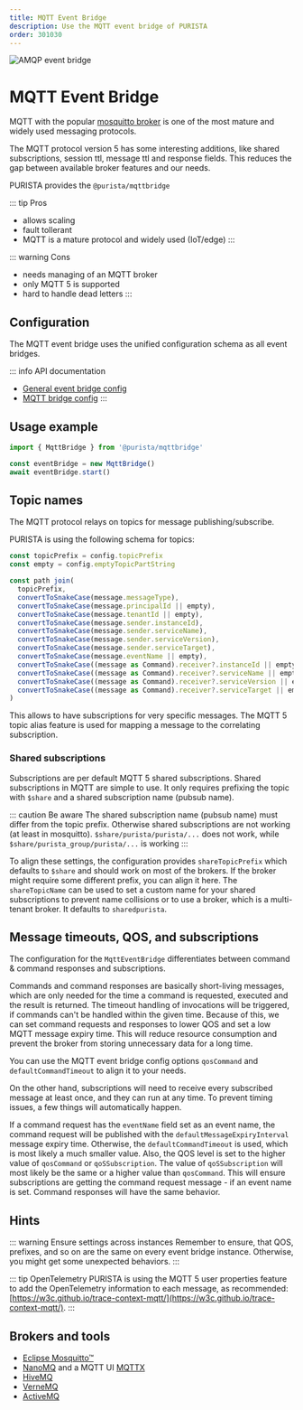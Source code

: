 ```yaml
---
title: MQTT Event Bridge
description: Use the MQTT event bridge of PURISTA
order: 301030
---
```


![AMQP event bridge](/graphic/mqtt_event_bridge_header.png)

# MQTT Event Bridge

MQTT with the popular [mosquitto broker](https://mosquitto.org) is one of the most mature and widely used messaging protocols.

The MQTT protocol version 5 has some interesting additions, like shared subscriptions, session ttl, message ttl and response fields. This reduces the gap between available broker features and our needs.

PURISTA provides the `@purista/mqttbridge`

::: tip Pros

- allows scaling
- fault tollerant
- MQTT is a mature protocol and widely used (IoT/edge)
:::

::: warning Cons

- needs managing of an MQTT broker
- only MQTT 5 is supported
- hard to handle dead letters
:::

## Configuration

The MQTT event bridge uses the unified configuration schema as all event bridges.

::: info API documentation

- [General event bridge config](../../../api/@purista/core/README.md)
- [MQTT bridge config](../../../api/@purista/mqttbridge/README.md)
:::

## Usage example

```typescript
import { MqttBridge } from '@purista/mqttbridge'

const eventBridge = new MqttBridge()
await eventBridge.start()

```

## Topic names

The MQTT protocol relays on topics for message publishing/subscribe.

PURISTA is using the following schema for topics:

```typescript
const topicPrefix = config.topicPrefix
const empty = config.emptyTopicPartString

const path join(
  topicPrefix,
  convertToSnakeCase(message.messageType),
  convertToSnakeCase(message.principalId || empty),
  convertToSnakeCase(message.tenantId || empty),
  convertToSnakeCase(message.sender.instanceId),
  convertToSnakeCase(message.sender.serviceName),
  convertToSnakeCase(message.sender.serviceVersion),
  convertToSnakeCase(message.sender.serviceTarget),
  convertToSnakeCase(message.eventName || empty),
  convertToSnakeCase((message as Command).receiver?.instanceId || empty),
  convertToSnakeCase((message as Command).receiver?.serviceName || empty),
  convertToSnakeCase((message as Command).receiver?.serviceVersion || empty),
  convertToSnakeCase((message as Command).receiver?.serviceTarget || empty),
)
```

This allows to have subscriptions for very specific messages.
The MQTT 5 topic alias feature is used for mapping a message to the correlating subscription.

### Shared subscriptions

Subscriptions are per default MQTT 5 shared subscriptions.
Shared subscriptions in MQTT are simple to use. It only requires prefixing the topic with `$share` and a shared subscription name (pubsub name).

::: caution Be aware
The shared subscription name (pubsub name) must differ from the topic prefix. Otherwise shared subscriptions are not working (at least in mosquitto).
`$share/purista/purista/...` does not work, while `$share/purista_group/purista/...` is working
:::

To align these settings, the configuration provides `shareTopicPrefix` which defaults to `$share` and should work on most of the brokers.
If the broker might require some different prefix, you can align it here.
The `shareTopicName` can be used to set a custom name for your shared subscriptions to prevent name collisions or to use a broker, which is a multi-tenant broker. It defaults to `sharedpurista`.

## Message timeouts, QOS, and subscriptions

The configuration for the `MqttEventBridge` differentiates between command & command responses and subscriptions.

Commands and command responses are basically short-living messages, which are only needed for the time a command is requested, executed and the result is returned.
The timeout handling of invocations will be triggered, if commands can't be handled within the given time.
Because of this, we can set command requests and responses to lower QOS and set a low MQTT message expiry time.
This will reduce resource consumption and prevent the broker from storing unnecessary data for a long time.

You can use the MQTT event bridge config options `qosCommand` and `defaultCommandTimeout` to align it to your needs.

On the other hand, subscriptions will need to receive every subscribed message at least once, and they can run at any time.
To prevent timing issues, a few things will automatically happen.

If a command request has the `eventName` field set as an event name, the command request will be published with the `defaultMessageExpiryInterval` message expiry time.  Otherwise, the `defaultCommandTimeout` is used, which is most likely a much smaller value.
Also, the QOS level is set to the higher value of `qosCommand` or `qoSSubscription`. The value of `qoSSubscription` will most likely be the same or a higher value than `qosCommand`.
This will ensure subscriptions are getting the command request message - if an event name is set.
Command responses will have the same behavior.

## Hints

::: warning Ensure settings across instances
Remember to ensure, that QOS, prefixes, and so on are the same on every event bridge instance.
Otherwise, you might get some unexpected behaviors.
:::

::: tip OpenTelemetry
PURISTA is using the MQTT 5 user properties feature to add the OpenTelemetry information to each message, as recommended:
[https://w3c.github.io/trace-context-mqtt/](https://w3c.github.io/trace-context-mqtt/).
:::

## Brokers and tools

- [Eclipse Mosquitto™](https://mosquitto.org/)
- [NanoMQ](https://www.emqx.com/en/products/nanomq) and a MQTT UI [MQTTX](https://www.emqx.com/en/products/mqttx)
- [HiveMQ](https://www.hivemq.com/)
- [VerneMQ](https://vernemq.com/)
- [ActiveMQ](https://activemq.apache.org/)
